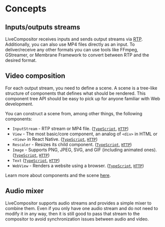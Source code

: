 # Concepts

## Inputs/outputs streams

LiveCompositor receives inputs and sends output streams via [RTP](https://en.wikipedia.org/wiki/Real-time_Transport_Protocol).
Additionally, you can also use MP4 files directly as an input. To deliver/receive any other formats you can use tools like
FFmpeg, GStreamer, or Membrane Framework to convert between RTP and the desired format.

## Video composition

For each output stream, you need to define a scene. A scene is a tree-like structure of components that defines what should be
rendered. This component tree API should be easy to pick up for anyone familiar with Web development.

You can construct a scene from, among other things, the following components:
- `InputStream` - RTP stream or MP4 file. ([`TypeScript`](../typescript/components/InputStream.md), [`HTTP`](../api/components/InputStream.md))
- `View` - The most basic/core component, an analog of `<div>` in HTML or `<View>` in React Native. ([`TypeScript`](../typescript/components/View.md), [`HTTP`](../api/components/View.md))
- `Rescaler` - Resizes its child component. ([`TypeScript`](../typescript/components/Rescaler.md), [`HTTP`](../api/components/Rescaler.md))
- `Image` - Supports PNG, JPEG, SVG, and GIF (including animated ones). ([`TypeScript`](../typescript/components/Image.md), [`HTTP`](../api/components/Image.md))
- `Text` ([`TypeScript`](../typescript/components/Text.md), [`HTTP`](../api/components/Text.md))
- `WebView` - Renders a website using a browser. ([`TypeScript`](../typescript/components/WebView.md), [`HTTP`](../api/components/WebView.md))

Learn more about components and the scene [here](./component.md).

## Audio mixer

LiveCompositor supports audio streams and provides a simple mixer to combine them. Even if you only have one audio stream and do not need
to modify it in any way, then it is still good to pass that stream to the compositor to avoid synchronization issues between audio and video.

